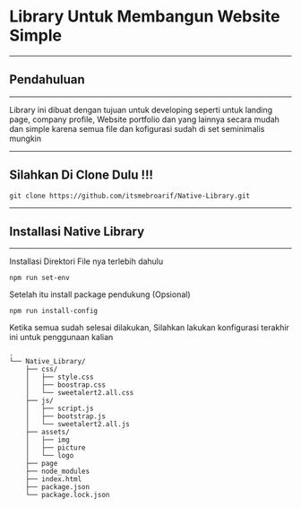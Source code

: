 # Library Untuk Membangun Website Simple
----

## Pendahuluan
---
Library ini dibuat dengan tujuan  untuk developing seperti untuk landing page, company profile, 
Website portfolio dan yang lainnya secara mudah dan simple karena semua file dan kofigurasi sudah di set seminimalis mungkin


----
## Silahkan Di Clone Dulu !!!
```
git clone https://github.com/itsmebroarif/Native-Library.git
```

---
## Installasi Native Library
---
Installasi Direktori File nya terlebih dahulu

```
npm run set-env
```

Setelah itu install package pendukung (Opsional)

```
npm run install-config
```


Ketika semua sudah selesai dilakukan, Silahkan lakukan konfigurasi terakhir ini untuk penggunaan kalian
```
.
└── Native_Library/
    ├── css/
    │   ├── style.css
    │   ├── boostrap.css
    │   └── sweetalert2.all.css
    ├── js/
    │   ├── script.js
    │   ├── bootstrap.js
    │   └── sweetalert2.all.js
    ├── assets/
    │   ├── img
    │   ├── picture
    │   └── logo
    ├── page
    ├── node_modules
    ├── index.html
    ├── package.json
    └── package.lock.json
```
